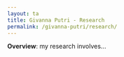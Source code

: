 ```yaml
---
layout: ta
title: Givanna Putri - Research
permalink: /givanna-putri/research/
---
```


**Overview**: my research involves...
